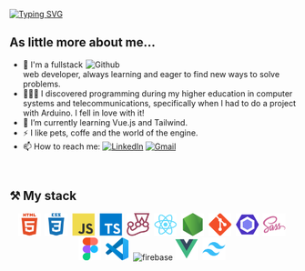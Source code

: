 [![Typing SVG](https://readme-typing-svg.herokuapp.com?font=macondo&size=48&color=F78B03&center=true&vCenter=true&width=1000&height=80&lines=<Hi!+I'm+Estefania/>)](https://git.io/typing-svg)


## As little more about me...  

<img width="370" align="right" alt="Github" src="https://raw.githubusercontent.com/Rishabh2804/Rishabh2804/master/Resources/Icons/developer-girl.gif" 
/> 
- 🚀 I'm a fullstack web developer, always learning and eager to find new ways to solve problems.
- 👩🏻‍💻 I discovered programming during my higher education in computer systems and telecommunications, specifically when I had to do a project with Arduino. I fell in love with it!
- 🌱 I’m currently learning Vue.js and Tailwind.
- ⚡️ I like pets, coffe and the world of the engine.
- 📫 How to reach me: [![LinkedIn](https://img.shields.io/badge/linkedin-%235077B5.svg?style=for-the-badge&logo=linkedin&logoColor=white)](https://www.linkedin.com/in/estefaniacr/) [![Gmail](https://img.shields.io/badge/Gmail-D14836?style=for-the-badge&logo=gmail&logoColor=white)](mailto:estcolros@gmail.com)
<br>

<!--
<br>
 <em><b>I love connecting with different people</b> so if you want to say <b>hi, I'll be happy to meet you more!</b></em>
<br>
-->

##  ⚒️ My stack
<section align="center">
  <div>
    <img src="https://github.com/devicons/devicon/blob/master/icons/html5/html5-plain-wordmark.svg" title="HTML5" alt="HTML" width="40" height="40"/>&nbsp;
     <img src="https://github.com/devicons/devicon/blob/master/icons/css3/css3-plain-wordmark.svg"  title="CSS3" alt="CSS" width="40" height="40"/>&nbsp;
     <img src="https://github.com/devicons/devicon/blob/master/icons/javascript/javascript-original.svg" title="JavaScript" alt="JavaScript" width="40" height="40"/>&nbsp;
      <img src="https://github.com/devicons/devicon/blob/master/icons/typescript/typescript-original.svg" title="TypeScript" alt="TypeScript" width="40" height="40"/>&nbsp;
      <img src="https://github.com/devicons/devicon/blob/master/icons/jest/jest-plain.svg" title="Jest" alt="Jest" width="40" height="40"/>&nbsp;
      <img src="https://github.com/devicons/devicon/blob/master/icons/react/react-original.svg" title="React" alt="React" width="40" height="40"/>&nbsp;
      <img src="https://github.com/devicons/devicon/blob/master/icons/nodejs/nodejs-original.svg" title="NodeJS" alt="NodeJS" width="40" height="40"/>&nbsp;
      <img src="https://github.com/devicons/devicon/blob/master/icons/git/git-original.svg" title="Git" **alt="Git" width="40" height="40"/>&nbsp;
      <img src="https://github.com/devicons/devicon/blob/master/icons/eslint/eslint-original.svg" title="Eslint" alt="Eslint" width="40" height="40"/>&nbsp;
      <img src="https://github.com/devicons/devicon/blob/master/icons/sass/sass-original.svg"  title="Sass" alt="Sass" width="40" height="40"/>&nbsp;
      <img src="https://github.com/devicons/devicon/blob/master/icons/figma/figma-original.svg" title="Figma" alt="Figma" width="40" height="40"/>&nbsp;
      <img src="https://github.com/devicons/devicon/blob/master/icons/vscode/vscode-original.svg" title="Vscode" alt="Vscode" width="40" height="40"/>&nbsp;
     <img src="https://www.vectorlogo.zone/logos/firebase/firebase-icon.svg" alt="firebase" width="40" height="40"/>
     <img src="https://github.com/devicons/devicon/blob/master/icons/vuejs/vuejs-original.svg" title="Vue" alt="Vue" width="40" height="40"/>&nbsp;
     <img src="https://github.com/devicons/devicon/blob/master/icons/tailwindcss/tailwindcss-original.svg" title="tailwind" alt="tailwind" width="40" height="40"/>&nbsp;
   </div>
</section>

<!--
## 🔥 My stats

<p align = "center">
      <img align="center" src="https://github-readme-stats.vercel.app/api?username=estcolros&show_icons=true&theme=radical&bg_color=04010100&text_color=FF8616&title_color=F94A6B&icon_color=FF8616" />
    <img align="center" src="http://github-readme-streak-stats.herokuapp.com?user=estcolros&theme=radical&background=04010100&fire=F94A6B&sideNums=FF8616&ring=F94A6B&dates=FF8616&currStreakLabel=F94A6B&currStreakNum=FF8616&stroke=F94A6B&sideLabels=F94A6B" />
     <img align="center" src="https://github-readme-stats.vercel.app/api/top-langs/?username=estcolros&show_icons=true&layout=compact&bg_color=04010100&text_color=FF8616&title_color=F94A6B&icon_color=FF8616&card_width=450" />
</p>

**estcolros/estcolros** is a ✨ _special_ ✨ repository because its `README.md` (this file) appears on your GitHub profile.

Here are some ideas to get you started:

- 🔭 I’m currently working on ...
- 🌱 I’m currently learning ...
- 👯 I’m looking to collaborate on ...
- 🤔 I’m looking for help with ...
- 💬 Ask me about ...
- 📫 How to reach me: ...
- 😄 Pronouns: ...
- ⚡ Fun fact: ...
-->
